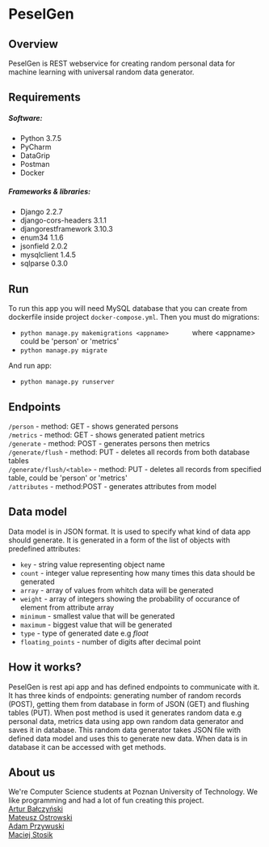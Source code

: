 # PeselGen
## Overview
PeselGen is REST webservice for creating random personal data for machine learning with universal random data generator.

## Requirements 
##### Software: 
* Python 3.7.5
* PyCharm
* DataGrip
* Postman
* Docker
##### Frameworks & libraries:
* Django 2.2.7
* django-cors-headers 3.1.1
* djangorestframework 3.10.3
* enum34 1.1.6
* jsonfield 2.0.2
* mysqlclient 1.4.5
* sqlparse 0.3.0

## Run  
To run this app you will need MySQL database that you can create from dockerfile inside project `docker-compose.yml`. Then you must do migrations: 
* `python manage.py makemigrations <appname> `
&nbsp;&nbsp;&nbsp;&nbsp;&nbsp;&nbsp;&nbsp;&nbsp; where \<appname\> could be 'person' or 'metrics'  
* `python manage.py migrate`

And run app: 
* `python manage.py runserver`

## Endpoints  
`/person` - method: GET - shows generated persons  
`/metrics` - method: GET - shows generated patient metrics  
`/generate` - method: POST - generates persons then metrics  
`/generate/flush` - method: PUT - deletes all records from both database tables  
`/generate/flush/<table>` - method: PUT - deletes all records from specified table, could be 'person' or 'metrics'  
`/attributes` - method:POST - generates attributes from model
  
## Data model 
Data model is in JSON format. It is used to specify what kind of data app should generate. It is generated in a form of the list of objects with predefined attributes:
* `key` - string value representing object name
* `count` - integer value representing how many times this data should be generated
* `array` - array of values from whitch data will be generated
* `weight` - array of integers showing the probability of occurance of element from attribute array
* `minimum` - smallest value that will be generated
* `maximum` - biggest value that will be generated
* `type` - type of generated date e.g *float* 
* `floating_points` - number of digits after decimal point

## How it works?
PeselGen is rest api app and has defined endpoints to communicate with it. It has three kinds of endpoints: generating number of random records (POST), getting them from database in form of JSON (GET) and flushing tables (PUT). When post method is used it generates random data e.g personal data, metrics data using app own random data generator and saves it in database. This random data generator takes JSON file with defined data model and uses this to generate new data. When data is in database it can be accessed with get methods.

## About us 
We're Computer Science students at Poznan University of Technology. We like programming and had a lot of fun creating this project.  
[Artur Bałczyński](https://github.com/arturbalcz)  
[Mateusz Ostrowski](https://github.com/matostr98)  
[Adam Przywuski](https://github.com/adamprzywuski)  
[Maciej Stosik](https://github.com/SaronTetra)  
